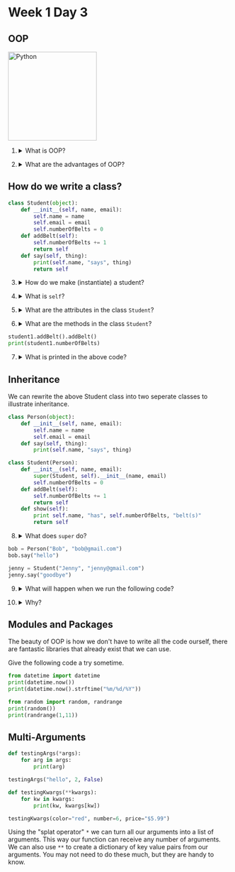 # Week 1 Day 3

## OOP

<img src="https://www.python.org/static/opengraph-icon-200x200.png" alt="Python" width="200px">

1. <details> 
    <summary>What is OOP?</summary>
    OOP stands for Object Oriented Programming, it is an important programming paradigm in which data and certain methods can be contained within objects.
</details>

2. <details>
    <summary>What are the advantages of OOP?</summary>
    <ul>
        <li>Helps us DRY out our code (don't repeat yourself)</li>
        <li>Forces you to plan ahead which leads to higher quality code</li>
        <li>Don't need to know how an object works exactly to use it</li>
        <li>If you need to change the code you can change the object itself and not hunt down every use of the object in your project</li>
        <li>Widely used in web design and game design</li>
        <li>Most importantly: the frameworks we'll be using will use OOP</li>
    </ul>
</details>

## How do we write a class?

```python
class Student(object):
    def __init__(self, name, email):
        self.name = name
        self.email = email
        self.numberOfBelts = 0
    def addBelt(self):
        self.numberOfBelts += 1
        return self
    def say(self, thing):
        print(self.name, "says", thing)
        return self
```

3. <details>
    <summary>How do we make (instantiate) a student?</summary>
    <code>student1 = Student("Amina", "amina@google.com")</code>
</details>

4. <details>
    <summary>What is <code>self</code>?</summary>
    <code>self</code> is whatever that object happens to be. Think of it as a placeholder for the names of the objects that we will be making.
    If you remember the <code>this</code> from JavaScript, <code>self</code> does essentially the same thing.
</details>

5. <details>
    <summary>What are the attributes in the class <code>Student</code>?</summary>
    The attributes are the variables: <code>self.name</code>, <code>self.email</code>, and <code>self.numberOfBelts</code>
</details>

6. <details>
    <summary>What are the methods in the class <code>Student</code>?</summary>
    <code>addBelt()</code> and <code>say()</code>
</details>

```python
student1.addBelt().addBelt()
print(student1.numberOfBelts)
```

7. <details>
    <summary>What is printed in the above code?</summary>
    2<br>
    We are able to run add belt twice in the same line because we are using chaining (<code>return self</code>). This is a powerful concept, but be careful as we don't always want to <code>return self</code>.
</details>

## Inheritance

We can rewrite the above Student class into two seperate classes to illustrate inheritance.

```python
class Person(object):
    def __init__(self, name, email):
        self.name = name
        self.email = email
    def say(self, thing):
        print(self.name, "says", thing)

class Student(Person):
    def __init__(self, name, email):
        super(Student, self).__init__(name, email)
        self.numberOfBelts = 0
    def addBelt(self):
        self.numberOfBelts += 1
        return self
    def show(self):
        print self.name, "has", self.numberOfBelts, "belt(s)"
        return self
```

8. <details>
    <summary>What does <code>super</code> do?</summary>
    <code>super</code> runs the <code>__init__</code> method in the class <code>Person</code> which creates the <code>self.name</code> and <code>self.email</code> attributes.
</details>

```python
bob = Person("Bob", "bob@gmail.com")
bob.say("hello")

jenny = Student("Jenny", "jenny@gmail.com")
jenny.say("goodbye")
```

9. <details>
    <summary>What will happen when we run the following code?</summary>
    <code>"Bob says hello"</code><br>
    <code>"Jenny says goodbye"</code>
</details>

10. <details>
    <summary>Why?</summary>
    The class <code>Student</code> inherits the method <code>say()</code> from the class <code>Person</code>
</details>

## Modules and Packages

The beauty of OOP is how we don't have to write all the code ourself, there are fantastic libraries that already exist that we can use.

Give the following code a try sometime.

```python
from datetime import datetime
print(datetime.now())
print(datetime.now().strftime("%m/%d/%Y"))

from random import random, randrange
print(random())
print(randrange(1,11))
```

## Multi-Arguments

```python
def testingArgs(*args):
    for arg in args:
        print(arg)

testingArgs("hello", 2, False)

def testingKwargs(**kwargs):
    for kw in kwargs:
        print(kw, kwargs[kw])

testingKwargs(color="red", number=6, price="$5.99")
```

Using the "splat operator" ```*``` we can turn all our arguments into a list of arguments. This way our function can receive any number of arguments. We can also use ```**``` to create a dictionary of key value pairs from our arguments. You may not need to do these much, but they are handy to know. 

